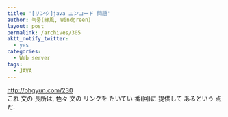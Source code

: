 ```yaml
---
title: '[リンク]java エンコード 問題'
author: 녹풍(綠風, Windgreen)
layout: post
permalink: /archives/305
aktt_notify_twitter:
  - yes
categories:
  - Web server
tags:
  - JAVA
---
```

<a target="_blank" href="http://ohgyun.com/230">http://ohgyun.com/230</a>  
これ 文の 長所は, 色々 文の リンクを たいてい 番(回)に 提供して あるという 点だ.